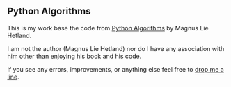 ## Python Algorithms

This is my work base the code from [Python Algorithms](http://www.amazon.com/Python-Algorithms-Mastering-Language-Experts/dp/1430232374/ref=sr_1_1?ie=UTF8&qid=1394342002&sr=8-1&keywords=Python+Algorithms) by Magnus Lie Hetland. 

I am not the author (Magnus Lie Hetland) nor do I have any association with him other than enjoying his book and his code.

If you see any errors, improvements, or anything else feel free to <a href="mailto:bspiering@gmail.com">
drop me a line</a>.